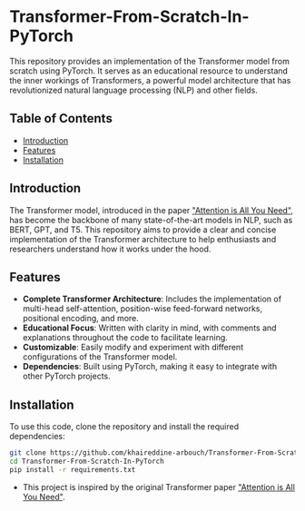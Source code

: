 # Transformer-From-Scratch-In-PyTorch

This repository provides an implementation of the Transformer model from scratch using PyTorch. It serves as an educational resource to understand the inner workings of Transformers, a powerful model architecture that has revolutionized natural language processing (NLP) and other fields.

## Table of Contents

- [Introduction](#introduction)
- [Features](#features)
- [Installation](#installation)

## Introduction

The Transformer model, introduced in the paper ["Attention is All You Need"](https://arxiv.org/abs/1706.03762), has become the backbone of many state-of-the-art models in NLP, such as BERT, GPT, and T5. This repository aims to provide a clear and concise implementation of the Transformer architecture to help enthusiasts and researchers understand how it works under the hood.

## Features

- **Complete Transformer Architecture**: Includes the implementation of multi-head self-attention, position-wise feed-forward networks, positional encoding, and more.
- **Educational Focus**: Written with clarity in mind, with comments and explanations throughout the code to facilitate learning.
- **Customizable**: Easily modify and experiment with different configurations of the Transformer model.
- **Dependencies**: Built using PyTorch, making it easy to integrate with other PyTorch projects.

## Installation

To use this code, clone the repository and install the required dependencies:

```bash
git clone https://github.com/khaireddine-arbouch/Transformer-From-Scratch-In-PyTorch.git
cd Transformer-From-Scratch-In-PyTorch
pip install -r requirements.txt
```

- This project is inspired by the original Transformer paper ["Attention is All You Need"](https://arxiv.org/abs/1706.03762).
